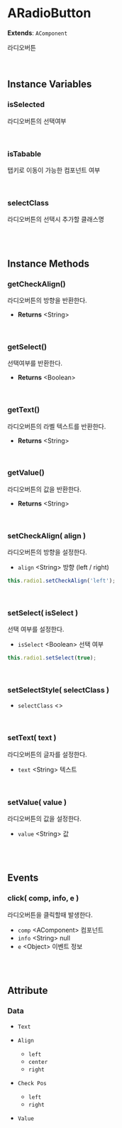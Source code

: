 # ARadioButton
**Extends**: `AComponent`

라디오버튼

<br/>

## Instance Variables

### isSelected <Boolean>

라디오버튼의 선택여부

<br/>

### isTabable <Boolean>

탭키로 이동이 가능한 컴포넌트 여부

<br/>

### selectClass <String>

라디오버튼의 선택시 추가할 클래스명

<br/>
<br/>

## Instance Methods

### getCheckAlign()

라디오버튼의 방향을 반환한다.

- **Returns** \<String>

<br/>

### getSelect()

선택여부를 반환한다.

- **Returns** \<Boolean>

<br/>

### getText()

라디오버튼의 라벨 텍스트를 반환한다.

- **Returns** \<String>

<br/>

### getValue()

라디오버튼의 값을 반환한다.

* **Returns** \<String>

<br/>

### setCheckAlign( align )

라디오버튼의 방향을 설정한다.

- `align` \<String> 방향 (left / right)

```js
this.radio1.setCheckAlign('left');
```

<br/>

### setSelect( isSelect )

선택 여부를 설정한다.

- `isSelect` \<Boolean> 선택 여부

```js
this.radio1.setSelect(true);
```

<br/>

### setSelectStyle( selectClass )

- `selectClass` \<>

<br/>

### setText( text )

라디오버튼의 글자를 설정한다.

- `text` \<String> 텍스트

<br/>

### setValue( value )

라디오버튼의 값을 설정한다.

- `value` \<String> 값

<br/>
<br/>

## Events

### click( comp, info, e )

라디오버튼을 클릭할때 발생한다.

- `comp` \<AComponent> 컴포넌트
- `info` \<String> null
- `e` \<Object> 이벤트 정보

<br/>
<br/>

## Attribute

### Data

- `Text`
- `Align`
    - `left`
    - `center`
    - `right`
    
- `Check Pos`
    - `left`
    - `right`
    
- `Value` 
<br/>
